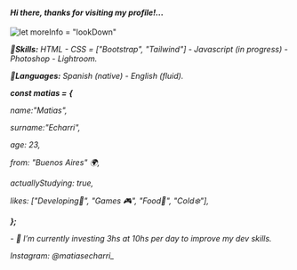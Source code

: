 
#### *Hi there, thanks for visiting my profile!...*
![*let moreInfo = "lookDown"*](https://i.pinimg.com/originals/22/26/a5/2226a53e0be2f56c78982ae08f493f3c.jpg)

***📌Skills:*** *HTML - CSS = ["Bootstrap", "Tailwind"] - Javascript  (in progress) - Photoshop - Lightroom.*

***📌Languages:*** *Spanish (native) - English (fluid).*

***const matias =*** ***{***


*name:"Matias",*

*surname:"Echarri",*

*age: 23,*

*from: "Buenos Aires" 🌍,*

*actuallyStudying: true,*

*likes: ["Developing🌊", "Games 🎮", "Food🍜", "Cold❄️"],*

***};***











*- 🔭 I’m currently investing 3hs at 10hs per day to improve my dev skills.* 

*Instagram: @matiasecharri_*










